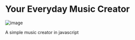 # Your Everyday Music Creator
![image](https://github.com/user-attachments/assets/d99eccb8-1760-4b14-ade4-c3e0bfcc8f5f)

A simple music creator in javascript
